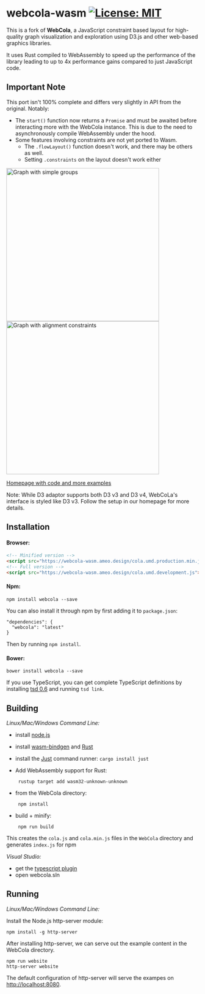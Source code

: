 webcola-wasm [![License: MIT](https://img.shields.io/badge/License-MIT-yellow.svg)](https://opensource.org/licenses/MIT)
=======

This is a fork of **WebCola**, a JavaScript constraint based layout for high-quality graph visualization and exploration using D3.js and other web-based graphics libraries.

It uses Rust compiled to WebAssembly to speed up the performance of the library leading to up to 4x performance gains compared to just JavaScript code.

## Important Note

This port isn't 100% complete and differs very slightly in API from the original.  Notably:

 * The `start()` function now returns a `Promise` and must be awaited before interacting more with the WebCola instance.  This is due to the need to asynchronously compile WebAssembly under the hood.
 * Some features involving constraints are not yet ported to Wasm.
   * The `.flowLayout()` function doesn't work, and there may be others as well.
   * Setting `.constraints` on the layout doesn't work either

<p>
  <a href="http://marvl.infotech.monash.edu/webcola/examples/smallworldwithgroups.html">
    <img width="400" alt="Graph with simple groups" src="website/examples/smallworldwithgroups.png" />
  </a>
  <a href="http://marvl.infotech.monash.edu/webcola/examples/alignment.html">
    <img width="400" alt="Graph with alignment constraints" src="website/examples/alignment.png" />
  </a>
</p>

[Homepage with code and more examples](http://marvl.infotech.monash.edu/webcola)

Note: While D3 adaptor supports both D3 v3 and D3 v4, WebCoLa's interface is styled like D3 v3. Follow the setup in our homepage for more details.

Installation
------------

#### Browser:
```html
<!-- Minified version -->
<script src="https://webcola-wasm.ameo.design/cola.umd.production.min.js"></script>
<!-- Full version -->
<script src="https://webcola-wasm.ameo.design/cola.umd.development.js"></script>
```

#### Npm:

	npm install webcola --save

You can also install it through npm by first adding it to `package.json`:

    "dependencies": {
      "webcola": "latest"
    }
Then by running `npm install`.

#### Bower:

	bower install webcola --save

If you use TypeScript, you can get complete TypeScript definitions by installing [tsd 0.6](https://github.com/DefinitelyTyped/tsd) and running `tsd link`.

Building
--------

*Linux/Mac/Windows Command Line:*

 - install [node.js](http://nodejs.org)
 - install [wasm-bindgen](https://github.com/rustwasm/wasm-bindgen) and [Rust](https://rustup.rs/)
 - install the [Just](https://github.com/casey/just) command runner: `cargo install just`
 - Add WebAssembly support for Rust:

        rustup target add wasm32-unknown-unknown

 - from the WebCola directory:

        npm install

 - build + minify:

        npm run build

This creates the `cola.js` and `cola.min.js` files in the `WebCola` directory and generates `index.js` for npm

*Visual Studio:*

 - get the [typescript plugin](http://www.typescriptlang.org/#Download)
 - open webcola.sln

Running
-------

*Linux/Mac/Windows Command Line:*

Install the Node.js http-server module:

    npm install -g http-server

After installing http-server, we can serve out the example content in the WebCola directory.

    npm run website
    http-server website

The default configuration of http-server will serve the exampes on [http://localhost:8080](http://localhost:8080).
